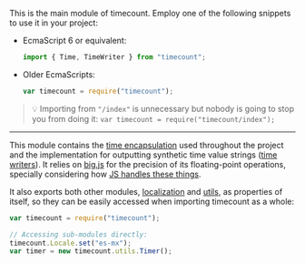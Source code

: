 This is the main module of timecount. Employ one of the following snippets to use it in your project:

- EcmaScript 6 or equivalent:
    ```javascript
    import { Time, TimeWriter } from "timecount";
    ```
- Older EcmaScripts:
    ```javascript
    var timecount = require("timecount");
    ```

> 💡 Importing from `"/index"` is unnecessary but nobody is going to stop you from doing it: `var timecount = require("timecount/index");`

---

This module contains the [time encapsulation](../classes/_index_.time.html) used throughout the project and the implementation for outputting synthetic time value strings ([time writers](../classes/_index_.timewriter.html)). It relies on [big.js](https://www.npmjs.com/package/big.js) for the precision of its floating-point operations, specially considering how [JS handles these things](https://jsfiddle.net/pjbatista/mxs01vto).

It also exports both other modules, [localization](_localization_.html) and [utils](_utils_.html), as properties of itself, so they can be easily accessed when importing timecount as a whole:

```javascript
var timecount = require("timecount");

// Accessing sub-modules directly:
timecount.Locale.set("es-mx");
var timer = new timecount.utils.Timer();
```